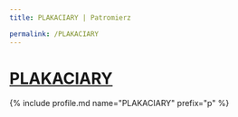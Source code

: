 ```yaml
---
title: PLAKACIARY | Patromierz

permalink: /PLAKACIARY
---
```


# [PLAKACIARY](https://patronite.pl/PLAKACIARY)

{% include profile.md name="PLAKACIARY" prefix="p" %}
